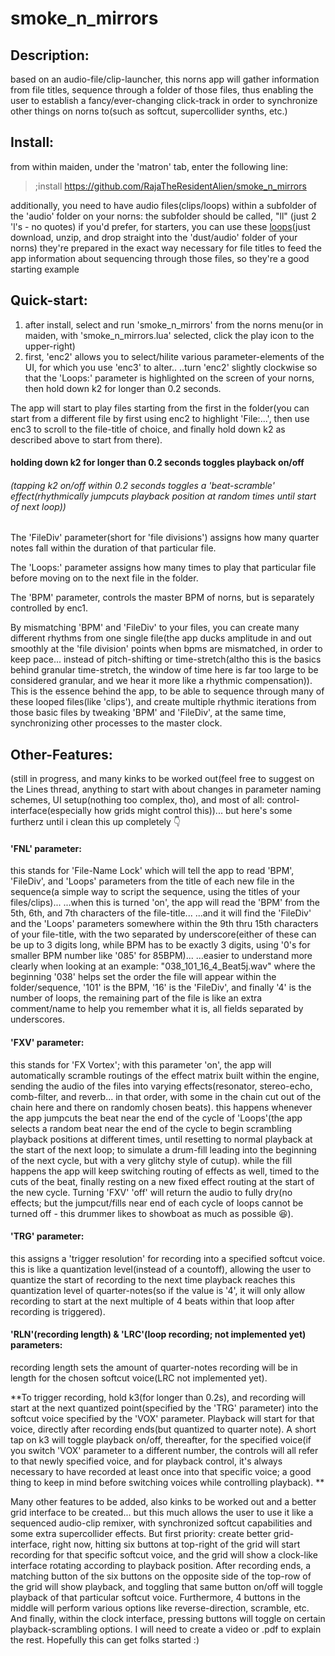 # smoke_n_mirrors

## Description: 
based on an audio-file/clip-launcher, this norns app will gather information from file titles, sequence through a folder of those files, thus enabling the user to establish a fancy/ever-changing click-track in order to synchronize other things on norns to(such as softcut, supercollider synths, etc.)

## Install: 
from within maiden, under the 'matron' tab, enter the following line:
> ;install https://github.com/RajaTheResidentAlien/smoke_n_mirrors

   additionally, you need to have audio files(clips/loops) within a subfolder of the 'audio' folder on your norns: 
      the subfolder should be called, "ll" (just 2 'l's - no quotes)
if you'd prefer, for starters, you can use these [loops](http://rajarez.net/eac/ll.zip)(just download, unzip, and drop straight into the 'dust/audio' folder of your norns) 
they're prepared in the exact way necessary for file titles to feed the app information about sequencing through those files, so they're a good starting example


## Quick-start:
1) after install, select and run 'smoke_n_mirrors' from the norns menu(or in maiden, with 'smoke_n_mirrors.lua' selected, click the play icon to the upper-right)
2) first, 'enc2' allows you to select/hilite various parameter-elements of the UI, for which you use 'enc3' to alter..
    ..turn 'enc2' slightly clockwise so that the 'Loops:' parameter is highlighted on the screen of your norns, then hold down k2 for longer than 0.2 seconds.

The app will start to play files starting from the first in the folder(you can start from a different file by first using enc2 to highlight 'File:...', then use enc3 to scroll to the file-title of choice, and finally hold down k2 as described above to start from there).

#### holding down k2 for longer than 0.2 seconds toggles playback on/off
###### (tapping k2 on/off within 0.2 seconds toggles a 'beat-scramble' effect(rhythmically jumpcuts playback position at random times until start of next loop))

The 'FileDiv' parameter(short for 'file divisions') assigns how many quarter notes fall within the duration of that particular file. 

The 'Loops:' parameter assigns how many times to play that particular file before moving on to the next file in the folder.

The 'BPM' parameter, controls the master BPM of norns, but is separately controlled by enc1.

By mismatching 'BPM' and 'FileDiv' to your files, you can create many different rhythms from one single file(the app ducks amplitude in and out smoothly at the 'file division' points when bpms are mismatched, in order to keep pace... instead of pitch-shifting or time-stretch(altho this is the basics behind granular time-stretch, the window of time here is far too large to be considered granular, and we hear it more like a rhythmic compensation)). This is the essence behind the app, to be able to sequence through many of these looped files(like 'clips'), and create multiple rhythmic iterations from those basic files by tweaking 'BPM' and 'FileDiv', at the same time, synchronizing other processes to the master clock.

## Other-Features:
(still in progress, and many kinks to be worked out(feel free to suggest on the Lines thread, anything to start with about changes in parameter naming schemes, UI setup(nothing too complex, tho), and most of all: control-interface(especially how grids might control this))... but here's some furtherz until i clean this up completely 👇
#### 'FNL' parameter: 
this stands for 'File-Name Lock' which will tell the app to read 'BPM', 'FileDiv', and 'Loops' parameters from the title of each new file in the sequence(a simple way to script the sequence, using the titles of your files/clips)... 
    ...when this is turned 'on', the app will read the 'BPM' from the 5th, 6th, and 7th characters of the file-title...
    ...and it will find the 'FileDiv' and the 'Loops' parameters somewhere within the 9th thru 15th characters of your file-title, with the two separated by underscore(either of these can be up to 3 digits long, while BPM has to be exactly 3 digits, using '0's for smaller BPM number like '085' for 85BPM)...
    ...easier to understand more clearly when looking at an example:
    "038_101_16_4_Beat5j.wav" where the beginning '038' helps set the order the file will appear within the folder/sequence, '101' is the BPM, '16' is the 'FileDiv', and finally '4' is the number of loops, the remaining part of the file is like an extra comment/name to help you remember what it is, all fields separated by underscores.
    
#### 'FXV' parameter:
this stands for 'FX Vortex'; with this parameter 'on', the app will automatically scramble routings of the effect matrix built within the engine, sending the audio of the files into varying effects(resonator, stereo-echo, comb-filter, and reverb... in that order, with some in the chain cut out of the chain here and there on randomly chosen beats). this happens whenever the app jumpcuts the beat near the end of the cycle of 'Loops'(the app selects a random beat near the end of the cycle to begin scrambling playback positions at different times, until resetting to normal playback at the start of the next loop; to simulate a drum-fill leading into the beginning of the next cycle, but with a very glitchy style of cutup). while the fill happens the app will keep switching routing of effects as well, timed to the cuts of the beat, finally resting on a new fixed effect routing at the start of the new cycle. Turning 'FXV' 'off' will return the audio to fully dry(no effects; but the jumpcut/fills near end of each cycle of loops cannot be turned off - this drummer likes to showboat as much as possible 😆).

#### 'TRG' parameter:
this assigns a 'trigger resolution' for recording into a specified softcut voice. this is like a quantization level(instead of a countoff), allowing the user to quantize the start of recording to the next time playback reaches this quantization level of quarter-notes(so if the value is '4', it will only allow recording to start at the next multiple of 4 beats within that loop after recording is triggered).

#### 'RLN'(recording length) & 'LRC'(loop recording; not implemented yet) parameters: 
recording length sets the amount of quarter-notes recording will be in length for the chosen softcut voice(LRC not implemented yet).

**To trigger recording, hold k3(for longer than 0.2s), and recording will start at the next quantized point(specified by the 'TRG' parameter) into the softcut voice specified by the 'VOX' parameter.
Playback will start for that voice, directly after recording ends(but quantized to quarter note). A short tap on k3 will toggle playback on/off, thereafter, for the specified voice(if you switch 'VOX' parameter to a different number, the controls will all refer to that newly specified voice, and for playback control, it's always necessary to have recorded at least once into that specific voice; a good thing to keep in mind before switching voices while controlling playback).
**

Many other features to be added, also kinks to be worked out and a better grid interface to be created... but this much allows the user to use it like a sequenced audio-clip remixer, with synchronized softcut capabilities and some extra supercollider effects. 
But first priority: create better grid-interface, right now, hitting six buttons at top-right of the grid will start recording for that specific softcut voice, and the grid will show a clock-like interface rotating according to playback position. After recording ends, a matching button of the six buttons on the opposite side of the top-row of the grid will show playback, and toggling that same button on/off will toggle playback of that particular softcut voice. Furthermore, 4 buttons in the middle will perform various options like reverse-direction, scramble, etc. And finally, within the clock interface, pressing buttons will toggle on certain playback-scrambling options. I will need to create a video or .pdf to explain the rest. Hopefully this can get folks started :)
